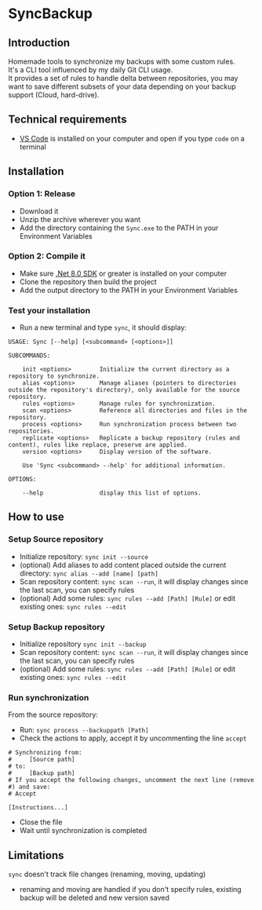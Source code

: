 # SyncBackup

## Introduction

Homemade tools to synchronize my backups with some custom rules.  
It's a CLI tool influenced by my daily Git CLI usage.  
It provides a set of rules to handle delta between repositories, you may want to save different subsets of your data depending on your backup support (Cloud, hard-drive).

## Technical requirements

- [VS Code](https://code.visualstudio.com/Download) is installed on your computer and open if you type ``code`` on a terminal

## Installation

### Option 1: Release

- Download it
- Unzip the archive wherever you want
- Add the directory containing the `Sync.exe` to the PATH in your Environment Variables

### Option 2: Compile it

- Make sure [.Net 8.0 SDK](https://dotnet.microsoft.com/en-us/download/dotnet/8.0) or greater is installed on your computer
- Clone the repository then build the project
- Add the output directory to the PATH in your Environment Variables

### Test your installation

- Run a new terminal and type ``sync``, it should display:

```text
USAGE: Sync [--help] [<subcommand> [<options>]]

SUBCOMMANDS:

    init <options>        Initialize the current directory as a repository to synchronize.
    alias <options>       Manage aliases (pointers to directories outside the repository's directory), only available for the source repository.
    rules <options>       Manage rules for synchronization.
    scan <options>        Reference all directories and files in the repository.
    process <options>     Run synchronization process between two repositories.
    replicate <options>   Replicate a backup repository (rules and content), rules like replace, preserve are applied.
    version <options>     Display version of the software.

    Use 'Sync <subcommand> --help' for additional information.

OPTIONS:

    --help                display this list of options.
```

## How to use

### Setup Source repository

- Initialize repository: ``sync init --source``
- (optional) Add aliases to add content placed outside the current directory: ``sync alias --add [name] [path]``
- Scan repository content: ``sync scan --run``, it will display changes since the last scan, you can specify rules 
- (optional) Add some rules: ``sync rules --add [Path] [Rule]`` or edit existing ones: ``sync rules --edit``

### Setup Backup repository

- Initialize repository ``sync init --backup``
- Scan repository content: ``sync scan --run``, it will display changes since the last scan, you can specify rules
- (optional) Add some rules: ``sync rules --add [Path] [Rule]`` or edit existing ones: ``sync rules --edit``

### Run synchronization

From the source repository:

- Run: ``sync process --backuppath [Path]``
- Check the actions to apply, accept it by uncommenting the line ``accept``

```text
# Synchronizing from:
#     [Source path]
# to:
#     [Backup path]
# If you accept the following changes, uncomment the next line (remove #) and save:
# Accept

[Instructions...]
```

- Close the file
- Wait until synchronization is completed

## Limitations

`sync` doesn't track file changes (renaming, moving, updating)

- renaming and moving are handled if you don't specify rules, existing backup will be deleted and new version saved
